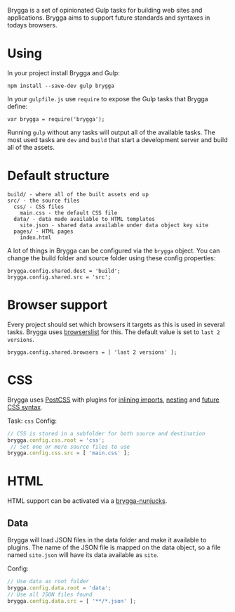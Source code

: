 Brygga is a set of opinionated Gulp tasks for building web sites and applications. Brygga aims to support future standards and syntaxes in todays browsers.

# Using

In your project install Brygga and Gulp:

```
npm install --save-dev gulp brygga
```

In your `gulpfile.js` use `require` to expose the Gulp tasks that Brygga define:

```
var brygga = require('brygga');
```

Running `gulp` without any tasks will output all of the available tasks. The most used tasks are `dev` and `build` that start a development server and build all of the assets.

# Default structure

```
build/ - where all of the built assets end up
src/ - the source files
  css/ - CSS files
    main.css - the default CSS file
  data/ - data made available to HTML templates
    site.json - shared data available under data object key site
  pages/ - HTML pages
    index.html
```

A lot of things in Brygga can be configured via the `brygga` object. You can change the build folder and source folder using these config properties:

```
brygga.config.shared.dest = 'build';
brygga.config.shared.src = 'src';
```

# Browser support

Every project should set which browsers it targets as this is used in several tasks. Brygga uses [browserslist](https://github.com/ai/browserslist) for this. The default value is set to `last 2 versions`.

```
brygga.config.shared.browsers = [ 'last 2 versions' ];
```

# CSS

Brygga uses [PostCSS](https://github.com/postcss/postcss) with plugins for [inlining imports](https://github.com/postcss/postcss-import), [nesting](https://github.com/postcss/postcss-nested) and [future CSS syntax](https://github.com/cssnext/postcss-cssnext).

Task: `css`
Config:
```js
// CSS is stored in a subfolder for both source and destination
brygga.config.css.root = 'css';
 // Set one or more source files to use
brygga.config.css.src = [ 'main.css' ];
```

# HTML

HTML support can be activated via a [brygga-nunjucks](https://github.com/LevelFourAB/brygga-nunjucks).

## Data

Brygga will load JSON files in the data folder and make it available to plugins. The name of the JSON file is mapped on the data object, so a file named `site.json` will have its data available as `site`.

Config:
```js
// Use data as root folder
brygga.config.data.root = 'data';
// Use all JSON files found
brygga.config.data.src = [ '**/*.json' ];
```
